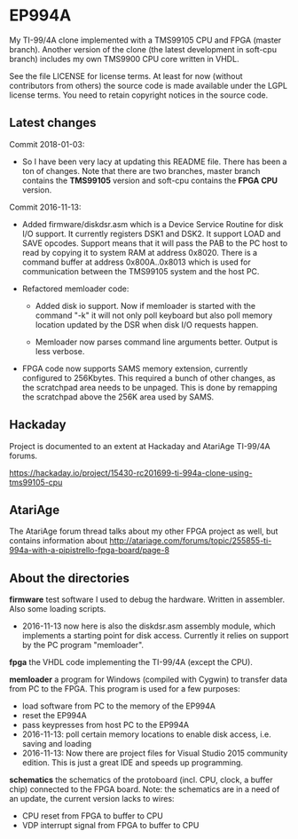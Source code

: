 # EP994A
My TI-99/4A clone implemented with a TMS99105 CPU and FPGA (master branch).
Another version of the clone (the latest development in soft-cpu branch) includes my own
TMS9900 CPU core written in VHDL.

See the file LICENSE for license terms. At least for now (without contributors from others)
the source code is made available under the LGPL license terms.
You need to retain copyright notices in the source code.

Latest changes
--------------
Commit 2018-01-03:
- So I have been very lacy at updating this README file. There has been a ton of changes.
  Note that there are two branches, master branch contains the **TMS99105** version and soft-cpu contains the **FPGA CPU** version. 


Commit 2016-11-13:
	
- Added firmware/diskdsr.asm which is a Device Service Routine for disk I/O support. It currently
	registers DSK1 and DSK2. It support LOAD and SAVE opcodes. Support means that it will
	pass the PAB to the PC host to read by copying it to system RAM at address 0x8020.
	There is a command buffer at address 0x800A..0x8013 which is used for communication between
	the TMS99105 system and the host PC.
	
- Refactored memloader code:
	- Added disk io support. Now if memloader is started with the command "-k" it 
		will not only poll keyboard but also poll memory location updated by the DSR when
		disk I/O requests happen.
		
	- Memloader now parses command line arguments better. Output is less verbose.
		
- FPGA code now supports SAMS memory extension, currently configured to 256Kbytes.
	This required a bunch of other changes, as the scratchpad area needs to be unpaged.
	This is done by remapping the scratchpad above the 256K area used by SAMS.

Hackaday
--------
Project is documented to an extent at Hackaday and AtariAge TI-99/4A forums.

https://hackaday.io/project/15430-rc201699-ti-994a-clone-using-tms99105-cpu

AtariAge
--------
The AtariAge forum thread talks about my other FPGA project as well, but contains information about 
http://atariage.com/forums/topic/255855-ti-994a-with-a-pipistrello-fpga-board/page-8

About the directories
---------------------
**firmware** test software I used to debug the hardware. Written in assembler. Also some loading scripts.
- 2016-11-13 now here is also the diskdsr.asm assembly module, which implements a starting point for disk access. Currently it relies on support by the PC program "memloader".

**fpga** the VHDL code implementing the TI-99/4A (except the CPU).

**memloader** a program for Windows (compiled with Cygwin) to transfer data from PC to the FPGA. This program is used for a few purposes:
- load software from PC to the memory of the EP994A
- reset the EP994A
- pass keypresses from host PC to the EP994A
- 2016-11-13: poll certain memory locations to enable disk access, i.e. saving and loading 
- 2016-11-13: Now there are project files for Visual Studio 2015 community edition. This is just a great IDE and speeds up programming.

**schematics** the schematics of the protoboard (incl. CPU, clock, a buffer chip) connected to the FPGA board. Note: the schematics are in a need of an update, the current version lacks to wires:
- CPU reset from FPGA to buffer to CPU
- VDP interrupt signal from FPGA to buffer to CPU
